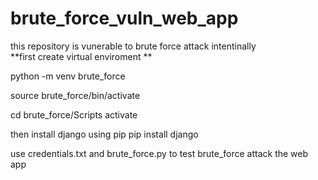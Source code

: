 # brute_force_vuln_web_app
this repository is vunerable to brute force attack intentinally</br>
**first create virtual enviroment **

python -m venv brute_force

source brute_force/bin/activate

cd brute_force/Scripts
activate

then install django using pip
pip install django

use credentials.txt and brute_force.py
to test brute_force attack the web app

